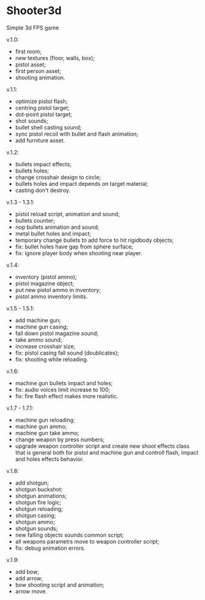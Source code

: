 # Shooter3d
Simple 3d FPS game

v.1.0:
- first room;
- new textures (floor, walls, box);
- pistol asset;
- first person asset;
- shooting animation.

v.1.1:
- optimize pistol flash;
- centring pistol target;
- dot-point pistol target;
- shot sounds;
- bullet shell casting sound;
- sync pistol recoil with bullet and flash animation;
- add furniture asset.

v.1.2:
- bullets impact effects;
- bullets holes;
- change crosshair design to circle;
- bullets holes and impact depends on target material;
- casting don't destroy.

v.1.3 - 1.3.1:
- pistol reload script, animation and sound;
- bullets counter;
- nop bullets animation and sound;
- metal bullet holes and impact;
- temporary change bullets to add force to hit rigidbody objects;
- fix: bullet holes have gap from sphere surface;
- fix: ignore player body when shooting near player.

v.1.4:
- inventory (pistol ammo);
- pistol magazine object;
- put new pistol ammo in inventory;
- pistol ammo inventory limits.

v.1.5 - 1.5.1:
- add machine gun;
- machine gun casing;
- fall down pistol magazine sound;
- take ammo sound;
- increase crosshair size;
- fix: pistol casing fall sound (doublicates);
- fix: shooting while reloading.

v.1.6:
- machine gun bullets impact and holes;
- fix: audio voices limit increase to 100;
- fix: fire flash effect makes more realistic.

v.1.7 - 1.7.1:
- machine gun reloading;
- machine gun ammo;
- machine gun take ammo;
- change weapon by press numbers;
- upgrade weapon controller script and create new shoot effects class that is general both for pistol and machine gun and controll flash, impact and holes effects behavior.

v.1.8:
- add shotgun;
- shotgun buckshot;
- shotgun animations;
- shotgun fire logic;
- shotgun reloading;
- shotgun casing;
- shotgun ammo;
- shotgun sounds;
- new falling objects sounds common script;
- all weapons parametrs move to weapon controller script;
- fix: debug animation errors.

v.1.9:
- add bow;
- add arrow;
- bow shooting script and animation;
- arrow move.
